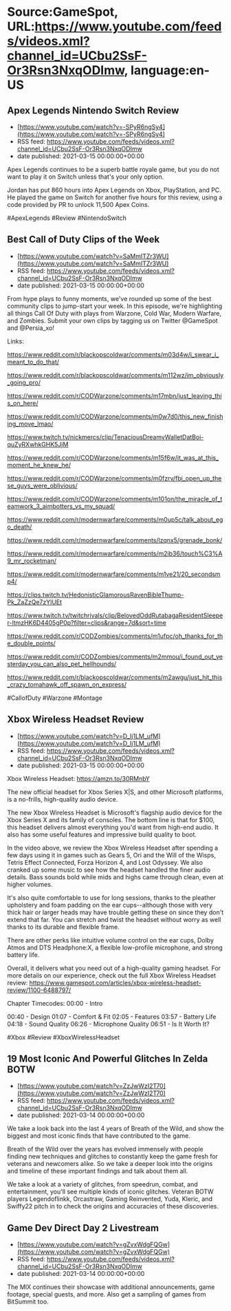 # Source:GameSpot, URL:https://www.youtube.com/feeds/videos.xml?channel_id=UCbu2SsF-Or3Rsn3NxqODImw, language:en-US

## Apex Legends Nintendo Switch Review
 - [https://www.youtube.com/watch?v=-SPyR6ngSy4](https://www.youtube.com/watch?v=-SPyR6ngSy4)
 - RSS feed: https://www.youtube.com/feeds/videos.xml?channel_id=UCbu2SsF-Or3Rsn3NxqODImw
 - date published: 2021-03-15 00:00:00+00:00

Apex Legends continues to be a superb battle royale game, but you do not want to play it on Switch unless that's your only option.

Jordan has put 860 hours into Apex Legends on Xbox, PlayStation, and PC. He played the game on Switch for another five hours for this review, using a code provided by PR to unlock 11,500 Apex Coins.

#ApexLegends #Review #NintendoSwitch

## Best Call of Duty Clips of the Week
 - [https://www.youtube.com/watch?v=SaMmITZr3WU](https://www.youtube.com/watch?v=SaMmITZr3WU)
 - RSS feed: https://www.youtube.com/feeds/videos.xml?channel_id=UCbu2SsF-Or3Rsn3NxqODImw
 - date published: 2021-03-15 00:00:00+00:00

From hype plays to funny moments, we've rounded up some of the best community clips to jump-start your week. In this episode, we're highlighting all things Call Of Duty with plays from Warzone, Cold War, Modern Warfare, and Zombies. Submit your own clips by tagging us on Twitter @GameSpot and @Persia_xo! 

Links: 

https://www.reddit.com/r/blackopscoldwar/comments/m03d4w/i_swear_i_meant_to_do_that/

https://www.reddit.com/r/blackopscoldwar/comments/m112wz/im_obviously_going_pro/

https://www.reddit.com/r/CODWarzone/comments/m17mbn/just_leaving_this_on_here/

https://www.reddit.com/r/CODWarzone/comments/m0w7d0/this_new_finishing_move_lmao/

https://www.twitch.tv/nickmercs/clip/TenaciousDreamyWalletDatBoi-quZyRXwhkGHK5JjM

https://www.reddit.com/r/CODWarzone/comments/m15f6w/it_was_at_this_moment_he_knew_he/

https://www.reddit.com/r/CODWarzone/comments/m0fzrv/fbi_open_up_these_guys_were_oblivious/

https://www.reddit.com/r/CODWarzone/comments/m101on/the_miracle_of_teamwork_3_aimbotters_vs_my_squad/

https://www.reddit.com/r/modernwarfare/comments/m0up5c/talk_about_ego_death/

https://www.reddit.com/r/modernwarfare/comments/lzqnx5/grenade_bonk/

https://www.reddit.com/r/modernwarfare/comments/m2ib36/touch%C3%A9_mr_rocketman/

https://www.reddit.com/r/modernwarfare/comments/m1ve21/20_secondsmp4/

https://clips.twitch.tv/HedonisticGlamorousRavenBibleThump-Pk_ZaZzQe7zYlUEt

https://www.twitch.tv/twitchrivals/clip/BelovedOddRutabagaResidentSleeper-ltmzHK6D4405gP0p?filter=clips&range=7d&sort=time

https://www.reddit.com/r/CODZombies/comments/m1ufpc/oh_thanks_for_the_double_points/

https://www.reddit.com/r/CODZombies/comments/m2mmou/i_found_out_yesterday_you_can_also_pet_hellhounds/

https://www.reddit.com/r/blackopscoldwar/comments/m2awgu/just_hit_this_crazy_tomahawk_off_spawn_on_express/

#CallofDuty #Warzone #Montage

## Xbox Wireless Headset Review
 - [https://www.youtube.com/watch?v=D_Ij1LM_ufM](https://www.youtube.com/watch?v=D_Ij1LM_ufM)
 - RSS feed: https://www.youtube.com/feeds/videos.xml?channel_id=UCbu2SsF-Or3Rsn3NxqODImw
 - date published: 2021-03-15 00:00:00+00:00

Xbox Wireless Headset: https://amzn.to/30RMnbY

The new official headset for Xbox Series X|S, and other Microsoft platforms, is a no-frills, high-quality audio device.


The new Xbox Wireless Headset is Microsoft's flagship audio device for the Xbox Series X and its family of consoles. The bottom line is that for $100, this headset delivers almost everything you'd want from high-end audio. It also has some useful features and impressive build quality to boot.

In the video above, we review the Xbox Wireless Headset after spending a few days using it in games such as Gears 5, Ori and the Will of the Wisps, Tetris Effect Connected, Forza Horizon 4, and Lost Odyssey. We also cranked up some music to see how the headset handled the finer audio details. Bass sounds bold while mids and highs came through clean, even at higher volumes.

It's also quite comfortable to use for long sessions, thanks to the pleather upholstery and foam padding on the ear cups--although those with very thick hair or larger heads may have trouble getting these on since they don't extend that far. You can stretch and twist the headset without worry as well thanks to its durable and flexible frame.

There are other perks like intuitive volume control on the ear cups, Dolby Atmos and DTS Headphone:X, a flexible low-profile microphone, and strong battery life. 

Overall, it delivers what you need out of a high-quality gaming headset. For more details on our experience, check out the full Xbox Wireless Headset review: https://www.gamespot.com/articles/xbox-wireless-headset-review/1100-6488797/



Chapter Timecodes:
00:00 - Intro

00:40 - Design
01:07 - Comfort & Fit
02:05 - Features
03:57 - Battery Life
04:18 - Sound Quality
06:26 - Microphone Quality
06:51 - Is It Worth It?

#Xbox #Review #XboxWirelessHeadset

## 19 Most Iconic And Powerful Glitches In Zelda BOTW
 - [https://www.youtube.com/watch?v=ZzJwWzI2T70](https://www.youtube.com/watch?v=ZzJwWzI2T70)
 - RSS feed: https://www.youtube.com/feeds/videos.xml?channel_id=UCbu2SsF-Or3Rsn3NxqODImw
 - date published: 2021-03-14 00:00:00+00:00

We take a look back into the last 4 years of Breath of the Wild, and show the biggest and most iconic finds that have contributed to the game.

Breath of the Wild over the years has evolved immensely with people finding new techniques and glitches to constantly keep the game fresh for veterans and newcomers alike. So we take a deeper look into the origins and timeline of these important findings and talk about them all.

We take a look at a variety of glitches, from speedrun, combat, and entertainment, you'll see multiple kinds of iconic glitches. Veteran BOTW players Legendoflinkk, Orcastraw, Gaming Reinvented, Yuda, Kleric, and Swiffy22 pitch in to check the origins and accuracies of these discoveries.

## Game Dev Direct Day 2 Livestream
 - [https://www.youtube.com/watch?v=gZvxWdgFQGw](https://www.youtube.com/watch?v=gZvxWdgFQGw)
 - RSS feed: https://www.youtube.com/feeds/videos.xml?channel_id=UCbu2SsF-Or3Rsn3NxqODImw
 - date published: 2021-03-14 00:00:00+00:00

The MIX continues their showcase with additional announcements, game footage, special guests, and more. Also get a sampling of games from BitSummit too.

